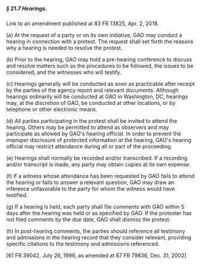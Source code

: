 ##### § 21.7 Hearings. #####

Link to an amendment published at 83 FR 13825, Apr. 2, 2018.

(a) At the request of a party or on its own initiative, GAO may conduct a hearing in connection with a protest. The request shall set forth the reasons why a hearing is needed to resolve the protest.

(b) Prior to the hearing, GAO may hold a pre-hearing conference to discuss and resolve matters such as the procedures to be followed, the issues to be considered, and the witnesses who will testify.

(c) Hearings generally will be conducted as soon as practicable after receipt by the parties of the agency report and relevant documents. Although hearings ordinarily will be conducted at GAO in Washington, DC, hearings may, at the discretion of GAO, be conducted at other locations, or by telephone or other electronic means.

(d) All parties participating in the protest shall be invited to attend the hearing. Others may be permitted to attend as observers and may participate as allowed by GAO's hearing official. In order to prevent the improper disclosure of protected information at the hearing, GAO's hearing official may restrict attendance during all or part of the proceeding.

(e) Hearings shall normally be recorded and/or transcribed. If a recording and/or transcript is made, any party may obtain copies at its own expense.

(f) If a witness whose attendance has been requested by GAO fails to attend the hearing or fails to answer a relevant question, GAO may draw an inference unfavorable to the party for whom the witness would have testified.

(g) If a hearing is held, each party shall file comments with GAO within 5 days after the hearing was held or as specified by GAO. If the protester has not filed comments by the due date, GAO shall dismiss the protest.

(h) In post-hearing comments, the parties should reference all testimony and admissions in the hearing record that they consider relevant, providing specific citations to the testimony and admissions referenced.

[61 FR 39042, July 26, 1996, as amended at 67 FR 79836, Dec. 31, 2002]